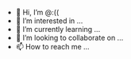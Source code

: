 - 👋 Hi, I’m @:((
- 👀 I’m interested in ...
- 🌱 I’m currently learning ...
- 💞️ I’m looking to collaborate on ...
- 📫 How to reach me ...

<!---
:( is a ✨ special ✨ repository because its `README.md` (this file) appears on your GitHub profile.
You can click the Preview link to take a look at your changes.
--->

